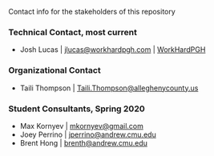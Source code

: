 Contact info for the stakeholders of this repository 

### Technical Contact, most current
* Josh Lucas | jlucas@workhardpgh.com | <a href="https://workhardpgh.com">WorkHardPGH</a>

### Organizational Contact
* Taili Thompson | Taili.Thompson@alleghenycounty.us

### Student Consultants, Spring 2020 
* Max Kornyev | mkornyev@gmail.com
* Joey Perrino | jperrino@andrew.cmu.edu
* Brent Hong | brenth@andrew.cmu.edu